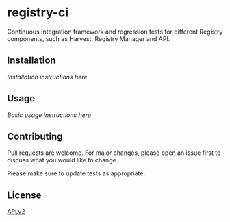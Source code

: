 # registry-ci

Continuous Integration framework and regression tests for different Registry components, 
such as Harvest, Registry Manager and API. 

## Installation

_Installation instructions here_

## Usage

_Basic usage instructions here_

## Contributing
Pull requests are welcome. For major changes, please open an issue first to discuss what you would like to change.

Please make sure to update tests as appropriate.

## License
[APLv2](https://www.apache.org/licenses/LICENSE-2.0)
